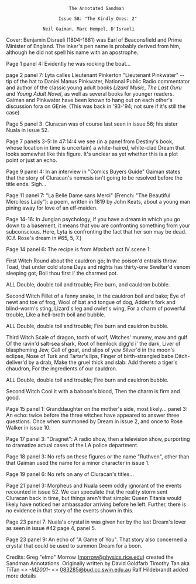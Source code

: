                             The Annotated Sandman

                        Issue 58: "The Kindly Ones: 2"

                  Neil Gaiman, Marc Hempel, D'Israeli

Cover: Benjamin Disraeli (1804-1881) was Earl of Beaconsfield and Prime
Minister of England. The inker's pen name is probably derived from him,
although he did not spell his name with an apostrophe.

Page 1 panel 4: Evidently he was rocking the boat...

page 2 panel 7: Lyta calles Lieutenant Pinkerton "Lieutenant Pinkwater" --
tip of the hat to Daniel Manus Pinkwater, National Public Radio commentator
and author of the classic young adult books _Lizard Music_, _The Last Guru_
and _Young Adult Novel_, as well as several books for younger readers.
Gaiman and Pinkwater have been known to hang out on each other's discussion
fora on GEnie. (This was back in '93-'94; not sure if it's still the case)

Page 5 panel 3: Cluracan was of course last seen in issue 56; his sister Nuala
in issue 52.

Page 7 panels 3-5: In 47:14:4 we see (in a panel from Destiny's book, whose
location in time is uncertain) a white-haired, white-clad Dream that looks
somewhat like this figure. It's unclear as yet whether this is a plot point
or just an echo.

Page 9 panel 4: In an interview in "Comics Buyers Guide" Gaiman states that
the story of Cluracan's nemesis isn't going to be resolved before the title
ends. Sigh...

Page 11 panel 7: "La Belle Dame sans Merci" (French: "The Beautiful Merciless
Lady"): a poem, written in 1819 by John Keats, about a young man pining away
for love of an elf-maiden.

Page 14-16:  In Jungian psychology, if you have a dream in which you go down
to a basement, it means that you are confronting something from your
subconscious. Here, Lyta is confronting the fact that her son may be dead.
(C.f. Rose's dream in #65, 5, 7.)

Page 14 panel 6: The recipe is from _Macbeth_ act IV scene 1:

First Witch     Round about the cauldron go;
        In the poison'd entrails throw.
        Toad, that under cold stone
        Days and nights has thirty-one
        Swelter'd venom sleeping got,
        Boil thou first i' the charmed pot.

ALL     Double, double toil and trouble;
        Fire burn, and cauldron bubble.

Second Witch    Fillet of a fenny snake,
        In the cauldron boil and bake;
        Eye of newt and toe of frog,
        Wool of bat and tongue of dog,
        Adder's fork and blind-worm's sting,
        Lizard's leg and owlet's wing,
        For a charm of powerful trouble,
        Like a hell-broth boil and bubble.

ALL     Double, double toil and trouble;
        Fire burn and cauldron bubble.

Third Witch     Scale of dragon, tooth of wolf,
        Witches' mummy, maw and gulf
        Of the ravin'd salt-sea shark,
        Root of hemlock digg'd i' the dark,
        Liver of blaspheming Jew,
        Gall of goat, and slips of yew
        Silver'd in the moon's eclipse,
        Nose of Turk and Tartar's lips,
        Finger of birth-strangled babe
        Ditch-deliver'd by a drab,
        Make the gruel thick and slab:
        Add thereto a tiger's chaudron,
        For the ingredients of our cauldron.

ALL     Double, double toil and trouble;
        Fire burn and cauldron bubble.

Second Witch    Cool it with a baboon's blood,
        Then the charm is firm and good.

Page 15 panel 1: Granddaughter on the mother's side, most likely...
        panel 3: An echo: twice before the three witches have appeared to
answer three questions. Once when summoned by Dream in issue 2, and once
to Rose Walker in issue 10.

Page 17 panel 3: "Dragnet": A radio show, then a television show, purporting
to dramatize actual cases of the LA police department.

Page 18 panel 3: No refs on these figures or the name "Ruthven", other than
that Gaiman used the name for a minor character in issue 1.

Page 19 panel 6: No refs on any of Cluracan's titles...

Page 21 panel 3: Morpheus and Nuala seem oddly ignorant of the events
recounted in issue 52. We can speculate that the reality storm sent Cluracan
back in time, but things aren't that simple: Queen Titania would likely have
noticed her ambassador arriving before he left. Further, there is no evidence
in that story of the events shown in this.

Page 23 panel 7: Nuala's crystal in was given her by the last Dream's lover
as seen in issue #42 page 4, panel 5.

Page 23 panel 9: An echo of "A Game of You". That story also concerned a
crystal that could be used to summon Dream for a boon.

Credits:
	Greg "elmo" Morrow (morrow@physics.rice.edu) created the Sandman
Annotations.
        Originally written by David Goldfarb
        Timothy Tan aka TiTan <*> -M2001- <*> 083285@bud.cc.swin.edu.au
        Ralf Hildebrandt added more details
